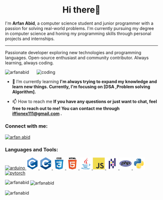 <h1 align="center">Hi there👋 </h1> 
<p>I'm <b>Arfan Abid</b>, a computer science student and junior programmer with a passion for  solving real-world problems. I'm currently pursuing my degree in computer science and honing my programming skills through personal projects and internships. 
  <hr>
  Passionate developer exploring new technologies and programming languages. Open-source enthusiast and community contributor. Always learning, always coding.</p>
  <img align="right" alt="coding" width="400" src="https://media4.giphy.com/media/qgQUggAC3Pfv687qPC/giphy.gif">

<p align="left"> <img src="https://komarev.com/ghpvc/?username=arfanabid&label=Profile%20views&color=0e75b6&style=flat" alt="arfanabid" /> </p>

- 🌱 I’m currently learning **I'm always trying to expand my knowledge and learn new things. Currently, I'm focusing on [DSA ,Problem solving Algorithm].**

- 📫 How to reach me **If you have any questions or just want to chat, feel free to reach out to me! You can contact me through iffionex111@gmail.com .**

<h3 align="left">Connect with me:</h3>
<p align="left">
<a href="[https://linkedin.com/in/arfan abid](https://www.linkedin.com/in/arfan-abid-152217270/)" target="blank"><img align="center" src="https://raw.githubusercontent.com/rahuldkjain/github-profile-readme-generator/master/src/images/icons/Social/linked-in-alt.svg" alt="arfan abid" height="30" width="40" /></a>
</p>

<h3 align="left">Languages and Tools:</h3>
<p align="left"> <a href="https://www.arduino.cc/" target="_blank" rel="noreferrer"> <img src="https://cdn.worldvectorlogo.com/logos/arduino-1.svg" alt="arduino" width="40" height="40"/> </a> <a href="https://www.cprogramming.com/" target="_blank" rel="noreferrer"> <img src="https://raw.githubusercontent.com/devicons/devicon/master/icons/c/c-original.svg" alt="c" width="40" height="40"/> </a> <a href="https://www.w3schools.com/cpp/" target="_blank" rel="noreferrer"> <img src="https://raw.githubusercontent.com/devicons/devicon/master/icons/cplusplus/cplusplus-original.svg" alt="cplusplus" width="40" height="40"/> </a> <a href="https://www.w3schools.com/css/" target="_blank" rel="noreferrer"> <img src="https://raw.githubusercontent.com/devicons/devicon/master/icons/css3/css3-original-wordmark.svg" alt="css3" width="40" height="40"/> </a> <a href="https://www.w3.org/html/" target="_blank" rel="noreferrer"> <img src="https://raw.githubusercontent.com/devicons/devicon/master/icons/html5/html5-original-wordmark.svg" alt="html5" width="40" height="40"/> </a> <a href="https://www.java.com" target="_blank" rel="noreferrer"> <img src="https://raw.githubusercontent.com/devicons/devicon/master/icons/java/java-original.svg" alt="java" width="40" height="40"/> </a> <a href="https://developer.mozilla.org/en-US/docs/Web/JavaScript" target="_blank" rel="noreferrer"> <img src="https://raw.githubusercontent.com/devicons/devicon/master/icons/javascript/javascript-original.svg" alt="javascript" width="40" height="40"/> </a> <a href="https://pandas.pydata.org/" target="_blank" rel="noreferrer"> <img src="https://raw.githubusercontent.com/devicons/devicon/2ae2a900d2f041da66e950e4d48052658d850630/icons/pandas/pandas-original.svg" alt="pandas" width="40" height="40"/> </a> <a href="https://www.php.net" target="_blank" rel="noreferrer"> <img src="https://raw.githubusercontent.com/devicons/devicon/master/icons/php/php-original.svg" alt="php" width="40" height="40"/> </a> <a href="https://www.python.org" target="_blank" rel="noreferrer"> <img src="https://raw.githubusercontent.com/devicons/devicon/master/icons/python/python-original.svg" alt="python" width="40" height="40"/> </a> <a href="https://pytorch.org/" target="_blank" rel="noreferrer"> <img src="https://www.vectorlogo.zone/logos/pytorch/pytorch-icon.svg" alt="pytorch" width="40" height="40"/> </a> </p>

<p><img align="left" src="https://github-readme-stats.vercel.app/api/top-langs?username=arfanabid&show_icons=true&locale=en&layout=compact" alt="arfanabid" /></p>

<p>&nbsp;<img align="center" src="https://github-readme-stats.vercel.app/api?username=arfanabid&show_icons=true&locale=en" alt="arfanabid" /></p>

<p><img align="center" src="https://github-readme-streak-stats.herokuapp.com/?user=arfanabid&" alt="arfanabid" /></p>
